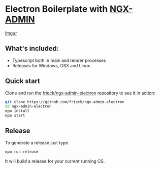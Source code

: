 # Electron Boilerplate with [NGX-ADMIN](http://akveo.com/ngx-admin/)

[Imgur](https://i.imgur.com/VI7RbL1.png)

## What's included:

- Typescript both in main and render processes
- Releases for Windows, OSX and Linux


## Quick start

Clone and run the [frieck/ngx-admin-electron](https://github.com/frieck/ngx-admin-electron)
repository to see it in action:

```sh
git clone https://github.com/frieck/ngx-admin-electron
cd ngx-admin-electron
npm install
npm start
```

## Release

To generate a release just type
```sh
npm run release
```
It will build a release for your current running OS. 


